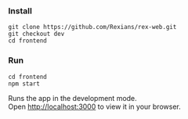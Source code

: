 ### Install

```
git clone https://github.com/Rexians/rex-web.git
git checkout dev
cd frontend
```

### Run

```
cd frontend
npm start
```

Runs the app in the development mode.\
Open [http://localhost:3000](http://localhost:3000) to view it in your browser.
